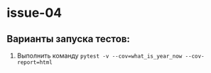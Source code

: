 # issue-04

## Варианты запуска тестов:
1. Выполнить команду `pytest -v --cov=what_is_year_now --cov-report=html`